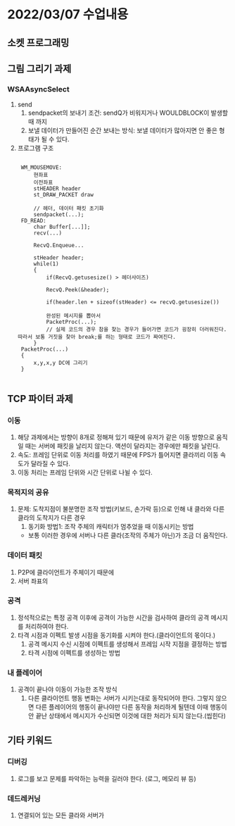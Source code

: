 # 2022/03/07 수업내용
## 소켓 프로그래밍

## 그림 그리기 과제
### WSAAsyncSelect
1. send
    1) sendpacket의 보내기 조건: sendQ가 비워지거나 WOULDBLOCK이 발생할 때 까지
    2) 보낼 데이터가 만들어진 순간 보내는 방식: 보낼 데이터가 많아지면 안 좋은 형태가 될 수 있다.
2. 프로그램 구조
    <pre><code>
    WM_MOUSEMOVE:
        현좌표
        이전좌표
        stHEADER header
        st_DRAW_PACKET draw
        
        // 헤더, 데이터 패킷 초기화
        sendpacket(...);
    FD_READ:
        char Buffer[...]];
        recv(...)
        
        RecvQ.Enqueue...
        
        stHeader header;
        while(1)
        {
            if(RecvQ.getusesize() > 헤더사이즈)
            
            RecvQ.Peek(&header);
            
            if(header.len + sizeof(stHeader) <= recvQ.getusesize())
            
            완성된 메시지를 뽑아서
            PacketProc(...);
            // 실제 코드의 경우 참을 찾는 경우가 들어가면 코드가 굉장히 더러워진다. 따라서 보통 거짓을 찾아 break;를 하는 형태로 코드가 짜여진다.
        }
    PacketProc(...)
    {
        x,y,x,y DC에 그리기
    }
    </code></pre>

## TCP 파이터 과제
### 이동
1. 해당 과제에서는 방향이 8개로 정해져 있기 때문에 유저가 같은 이동 방향으로 움직일 때는 서버에 패킷을 날리지 않는다. 액션이 달라지는 경우에만 패킷을 날린다.
2. 속도: 프레임 단위로 이동 처리를 하였기 때문에 FPS가 틀어지면 클라끼리 이동 속도가 달라질 수 있다.
3. 이동 처리는 프레임 단위와 시간 단위로 나뉠 수 있다.

### 목적지의 공유
1. 문제: 도착지점이 불분명한 조작 방법(키보드, 손가락 등)으로 인해 내 클라와 다른 클라의 도착지가 다른 경우
    1) 동기화 방법1: 조작 주체의 캐릭터가 멈추었을 때 이동시키는 방법
    * 보통 이러한 경우에 서버나 다른 클라(조작의 주체가 아닌)가 조금 더 움직인다.

### 데이터 패킷
1. P2P에 클라이언트가 주체이기 때문에 
2. 서버 좌표의 

### 공격
1. 정석적으로는 특정 공격 이후에 공격이 가능한 시간을 검사하여 클라의 공격 메시지를 처리하여야 한다.
2. 타격 시점과 이펙트 발생 시점을 동기화를 시켜야 한다.(클라이언트의 몫이다.)
    1) 공격 메시지 수신 시점에 이펙트를 생성해서 프레임 시작 지점을 결정하는 방법
    2) 타격 시점에 이펙트를 생성하는 방법

### 내 플레이어
1. 공격이 끝나야 이동이 가능한 조작 방식
    1) 다른 클라이언트 행동 변화는 서버가 시키는대로 동작되어야 한다. 그렇지 않으면 다른 플레이어의 행동이 끝나야만 다른 동작을 처리하게 될텐데 이때 행동이 안 끝난 상태에서 메시지가 수신되면 이것에 대한 처리가 되지 않는다.(씹힌다)

## 기타 키워드
### 디버깅
1. 로그를 보고 문제를 파악하는 능력을 길러야 한다. (로그, 메모리 뷰 등)

### 데드레커닝
1. 연결되어 있는 모든 클라와 서버가 
